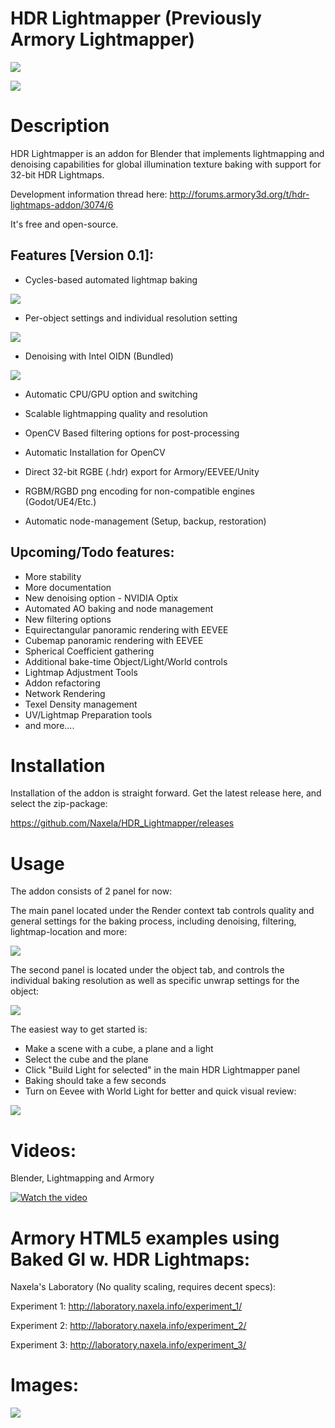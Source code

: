 # HDR Lightmapper (Previously Armory Lightmapper)

![](img/Lightmap14.jpg)

![](https://raw.githubusercontent.com/Naxela/PPM/master/img/wip_notice.jpg)

# Description

HDR Lightmapper is an addon for Blender that implements lightmapping and denoising capabilities for global illumination texture baking with support for 32-bit HDR Lightmaps.

Development information thread here: http://forums.armory3d.org/t/hdr-lightmaps-addon/3074/6

It's free and open-source.

## Features [Version 0.1]:
- Cycles-based automated lightmap baking

![](img/D1.jpg)

- Per-object settings and individual resolution setting

![](img/D2.jpg)

- Denoising with Intel OIDN (Bundled)

![](img/D3.jpg)

- Automatic CPU/GPU option and switching

- Scalable lightmapping quality and resolution

- OpenCV Based filtering options for post-processing

- Automatic Installation for OpenCV

- Direct 32-bit RGBE (.hdr) export for Armory/EEVEE/Unity

- RGBM/RGBD png encoding for non-compatible engines (Godot/UE4/Etc.)

- Automatic node-management (Setup, backup, restoration)

## Upcoming/Todo features:
- More stability
- More documentation
- New denoising option - NVIDIA Optix
- Automated AO baking and node management
- New filtering options
- Equirectangular panoramic rendering with EEVEE
- Cubemap panoramic rendering with EEVEE
- Spherical Coefficient gathering
- Additional bake-time Object/Light/World controls
- Lightmap Adjustment Tools
- Addon refactoring
- Network Rendering
- Texel Density management
- UV/Lightmap Preparation tools
- and more....

# Installation

Installation of the addon is straight forward. Get the latest release here, and select the zip-package: 

https://github.com/Naxela/HDR_Lightmapper/releases

# Usage

The addon consists of 2 panel for now:

The main panel located under the Render context tab controls quality and general settings for the baking process, including denoising, filtering, lightmap-location and more:

![](img/atcm1.png)

The second panel is located under the object tab, and controls the individual baking resolution as well as specific unwrap settings for the object:

![](img/atcm2.png)

The easiest way to get started is:
- Make a scene with a cube, a plane and a light
- Select the cube and the plane
- Click "Build Light for selected" in the main HDR Lightmapper panel
- Baking should take a few seconds
- Turn on Eevee with World Light for better and quick visual review:

![](img/atcm3.png)

# Videos:

Blender, Lightmapping and Armory

[![Watch the video](img/prev.jpg)](https://www.youtube.com/watch?v=RaWNQrSaymo )

# Armory HTML5 examples using Baked GI w. HDR Lightmaps:

Naxela's Laboratory (No quality scaling, requires decent specs):

Experiment 1: http://laboratory.naxela.info/experiment_1/

Experiment 2: http://laboratory.naxela.info/experiment_2/

Experiment 3: http://laboratory.naxela.info/experiment_3/

# Images:

![](img/Gallery.jpg)
